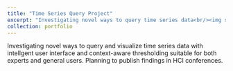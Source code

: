 ```yaml
---
title: "Time Series Query Project"
excerpt: "Investigating novel ways to query time series data<br/><img src='/images/wip.png' width="500">"
collection: portfolio
---
```


Investigating novel ways to query and visualize time series data with intellgent user interface and context-aware thresholding suitable for both experts and general users. Planning to publish findings in HCI conferences.  